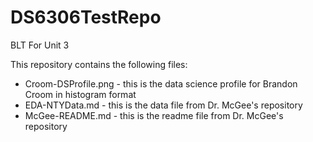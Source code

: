 # DS6306TestRepo
BLT For Unit 3

This repository contains the following files:
- Croom-DSProfile.png - this is the data science profile for Brandon Croom in histogram format
- EDA-NTYData.md - this is the data file from Dr. McGee's repository
- McGee-README.md - this is the readme file from Dr. McGee's repository
